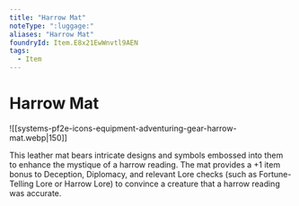 ```yaml
---
title: "Harrow Mat"
noteType: ":luggage:"
aliases: "Harrow Mat"
foundryId: Item.E8x21EwWnvtl9AEN
tags:
  - Item
---
```


# Harrow Mat
![[systems-pf2e-icons-equipment-adventuring-gear-harrow-mat.webp|150]]

This leather mat bears intricate designs and symbols embossed into them to enhance the mystique of a harrow reading. The mat provides a +1 item bonus to Deception, Diplomacy, and relevant Lore checks (such as Fortune-Telling Lore or Harrow Lore) to convince a creature that a harrow reading was accurate.
